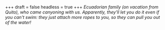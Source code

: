 
+++
draft = false
headless = true
+++
_Ecuadorian family (on vacation from Quito), who came canyoning with us. Apparently, they'll let you do it even if you can't swim: they just attach more ropes to you, so they can pull you out of the water!_
